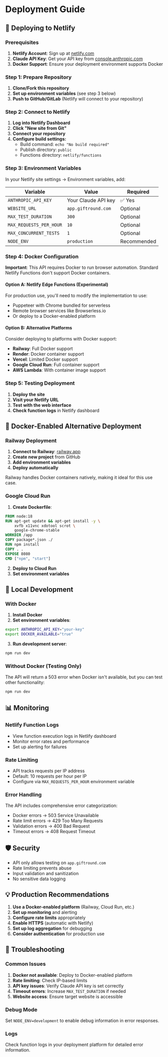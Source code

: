 # Deployment Guide

## 🚀 Deploying to Netlify

### Prerequisites

1. **Netlify Account**: Sign up at [netlify.com](https://netlify.com)
2. **Claude API Key**: Get your API key from [console.anthropic.com](https://console.anthropic.com)
3. **Docker Support**: Ensure your deployment environment supports Docker

### Step 1: Prepare Repository

1. **Clone/Fork this repository**
2. **Set up environment variables** (see step 3 below)
3. **Push to GitHub/GitLab** (Netlify will connect to your repository)

### Step 2: Connect to Netlify

1. **Log into Netlify Dashboard**
2. **Click "New site from Git"**
3. **Connect your repository**
4. **Configure build settings:**
   - Build command: `echo "No build required"`
   - Publish directory: `public`
   - Functions directory: `netlify/functions`

### Step 3: Environment Variables

In your Netlify site settings → Environment variables, add:

| Variable | Value | Required |
|----------|-------|----------|
| `ANTHROPIC_API_KEY` | Your Claude API key | ✅ Yes |
| `WEBSITE_URL` | `app.giftround.com` | Optional |
| `MAX_TEST_DURATION` | `300` | Optional |
| `MAX_REQUESTS_PER_HOUR` | `10` | Optional |
| `MAX_CONCURRENT_TESTS` | `1` | Optional |
| `NODE_ENV` | `production` | Recommended |

### Step 4: Docker Configuration

**Important**: This API requires Docker to run browser automation. Standard Netlify Functions don't support Docker containers.

#### Option A: Netlify Edge Functions (Experimental)

For production use, you'll need to modify the implementation to use:
- Puppeteer with Chrome bundled for serverless
- Remote browser services like Browserless.io
- Or deploy to a Docker-enabled platform

#### Option B: Alternative Platforms

Consider deploying to platforms with Docker support:
- **Railway**: Full Docker support
- **Render**: Docker container support
- **Vercel**: Limited Docker support
- **Google Cloud Run**: Full container support
- **AWS Lambda**: With container image support

### Step 5: Testing Deployment

1. **Deploy the site**
2. **Visit your Netlify URL**
3. **Test with the web interface**
4. **Check function logs** in Netlify dashboard

## 🐳 Docker-Enabled Alternative Deployment

### Railway Deployment

1. **Connect to Railway**: [railway.app](https://railway.app)
2. **Create new project** from GitHub
3. **Add environment variables**
4. **Deploy automatically**

Railway handles Docker containers natively, making it ideal for this use case.

### Google Cloud Run

1. **Create Dockerfile**:
```dockerfile
FROM node:18
RUN apt-get update && apt-get install -y \
    xvfb x11vnc xdotool scrot \
    google-chrome-stable
WORKDIR /app
COPY package*.json ./
RUN npm install
COPY . .
EXPOSE 8080
CMD ["npm", "start"]
```

2. **Deploy to Cloud Run**
3. **Set environment variables**

## 🔧 Local Development

### With Docker

1. **Install Docker**
2. **Set environment variables**:
```bash
export ANTHROPIC_API_KEY="your-key"
export DOCKER_AVAILABLE="true"
```

3. **Run development server**:
```bash
npm run dev
```

### Without Docker (Testing Only)

The API will return a 503 error when Docker isn't available, but you can test other functionality:

```bash
npm run dev
```

## 📊 Monitoring

### Netlify Function Logs

- View function execution logs in Netlify dashboard
- Monitor error rates and performance
- Set up alerting for failures

### Rate Limiting

- API tracks requests per IP address
- Default: 10 requests per hour per IP
- Configure via `MAX_REQUESTS_PER_HOUR` environment variable

### Error Handling

The API includes comprehensive error categorization:
- Docker errors → 503 Service Unavailable
- Rate limit errors → 429 Too Many Requests  
- Validation errors → 400 Bad Request
- Timeout errors → 408 Request Timeout

## 🛡️ Security

- API only allows testing on `app.giftround.com`
- Rate limiting prevents abuse
- Input validation and sanitization
- No sensitive data logging

## 💡 Production Recommendations

1. **Use a Docker-enabled platform** (Railway, Cloud Run, etc.)
2. **Set up monitoring** and alerting
3. **Configure rate limits** appropriately
4. **Enable HTTPS** (automatic with Netlify)
5. **Set up log aggregation** for debugging
6. **Consider authentication** for production use

## 🐛 Troubleshooting

### Common Issues

1. **Docker not available**: Deploy to Docker-enabled platform
2. **Rate limiting**: Check IP-based limits
3. **API key issues**: Verify Claude API key is set correctly
4. **Timeout errors**: Increase `MAX_TEST_DURATION` if needed
5. **Website access**: Ensure target website is accessible

### Debug Mode

Set `NODE_ENV=development` to enable debug information in error responses.

### Logs

Check function logs in your deployment platform for detailed error information.